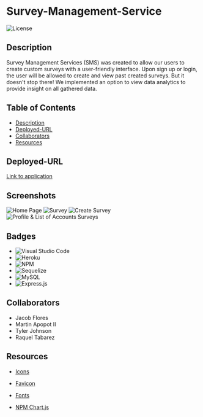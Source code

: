 # Survey-Management-Service

![License](https://img.shields.io/badge/License-MIT-blue.svg)

## Description
Survey Management Services (SMS) was created to allow our users to create custom surveys with a user-friendly interface. Upon sign up or login, the user will be allowed to create and view past created surveys. But it doesn't stop there! We implemented an option to view data analytics to provide insight on all gathered data.

## Table of Contents

* [Description](#description)
* [Deployed-URL](#deployed-url)
* [Collaborators](#collaborators)
* [Resources](#resources)

## Deployed-URL

<a href="https://surveymanagementservice-78eff0501a9f.herokuapp.com/"> Link to application</a>

## Screenshots

![Home Page](/Survey-Management-Service/public/images/Image%208-6-23%20at%2012.59%20AM.jpg)
![Survey](/Survey-Management-Service/public/images/Screenshot%202023-08-06%20at%201.06.31%20AM.png)
![Create Survey](/Survey-Management-Service/public/images/Screenshot%202023-08-06%20at%201.06.46%20AM.png)
![Profile & List of Accounts Surveys](/Survey-Management-Service/public/images/Screenshot%202023-08-06%20at%201.07.46%20AM.png)

## Badges
* ![Visual Studio Code](https://img.shields.io/badge/Visual%20Studio%20Code-0078d7.svg?style=for-the-badge&logo=visual-studio-code&logoColor=white)
* ![Heroku](https://img.shields.io/badge/heroku-%23430098.svg?style=for-the-badge&logo=heroku&logoColor=white)
* ![NPM](https://img.shields.io/badge/NPM-%23CB3837.svg?style=for-the-badge&logo=npm&logoColor=white)
* ![Sequelize](https://img.shields.io/badge/Sequelize-52B0E7?style=for-the-badge&logo=Sequelize&logoColor=white)
* ![MySQL](https://img.shields.io/badge/mysql-%2300f.svg?style=for-the-badge&logo=mysql&logoColor=white)
* ![Express.js](https://img.shields.io/badge/express.js-%23404d59.svg?style=for-the-badge&logo=express&logoColor=%2361DAFB)

## Collaborators
* Jacob Flores
* Martin Apopot II
* Tyler Johnson
* Raquel Tabarez

## Resources

* [Icons](https://fontawesome.com/icons)

* [Favicon](https://icons8.com/icon/11765/clipboard)

* [Fonts](https://fonts.google.com/)

* [NPM Chart.js](https://www.npmjs.com/package/chart.js?activeTab=readme)
